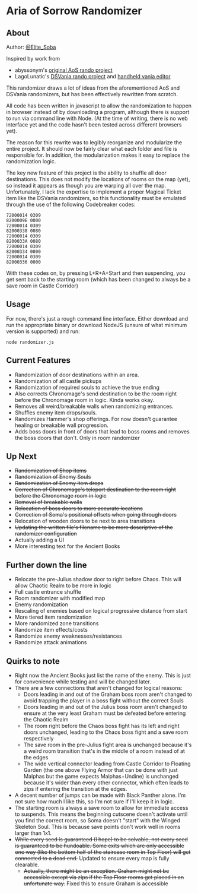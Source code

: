 # Aria of Sorrow Randomizer
## About
Author: [@Elite_Soba](https://twitter.com/Elite_Soba)

Inspired by work from
 *  abyssonym's [original AoS rando project](https://github.com/abyssonym/aos_rando)
 *  LagoLunatic's [DSVania rando project](https://github.com/LagoLunatic/dsvrandom) and [handheld vania editor](https://github.com/LagoLunatic/DSVEdit)

This randomizer draws a lot of ideas from the aforementioned AoS and DSVania randomizers, but has been effectively rewritten from scratch.

All code has been written in javascript to allow the randomization to happen in browser instead of by downloading a program, although there is support to run via command line with Node. (At the time of writing, there is no web interface yet and the code hasn't been tested across different browsers yet).

The reason for this rewrite was to legibly reorganize and modularize the entire project. It should now be fairly clear what each folder and file is responsible for. In addition, the modularization makes it easy to replace the randomization logic.

The key new feature of this project is the ability to shuffle all door destinations. This does not modify the locations of rooms on the map (yet), so instead it appears as though you are warping all over the map. Unfortunately, I lack the expertise to implement a proper Magical Ticket item like the DSVania randomizers, so this functionality must be emulated through the use of the following Codebreaker codes:

```
72000014 0309
8200009E 0000
72000014 0309
82000338 0080
72000014 0309
8200033A 0080
72000014 0309
82000334 0000
72000014 0309
82000336 0000
```

With these codes on, by pressing L+R+A+Start and then suspending, you get sent back to the starting room (which has been changed to always be a save room in Castle Corridor)

## Usage
For now, there's just a rough command line interface. Either download and run the appropriate binary or download NodeJS (unsure of what minimum version is supported) and run:
```
node randomizer.js
```

## Current Features
 *  Randomization of door destinations within an area.
 *  Randomization of all castle pickups
 *  Randomization of required souls to achieve the true ending
 *  Also corrects Chronomage's send destination to be the room right before the Chronomage room in logic. Kinda works okay.
 *  Removes all weird/breakable walls when randomizing entrances.
 *  Shuffles enemy item drops/souls.
 *  Randomizes Hammer's shop offerings. For now doesn't guarantee healing or breakable wall progression.
 *  Adds boss doors in front of doors that lead to boss rooms and removes the boss doors that don't. Only in room randomizer

## Up Next
 *  ~~Randomization of Shop items~~
 *  ~~Randomization of Enemy Souls~~
 *  ~~Randomization of Enemy item drops~~
 *  ~~Correction of Chronomage's teleport destination to the room right before the Chronomage room in logic~~
 *  ~~Removal of breakable walls~~
 *  ~~Relocation of boss doors to more accurate locations~~
 *  ~~Correction of Soma's positional offsets when going through doors~~
 *  Relocation of wooden doors to be next to area transitions
 *  ~~Updating the written file's filename to be more descriptive of the randomizer configuration~~
 *  Actually adding a UI
 *  More interesting text for the Ancient Books

## Further down the line
 *  Relocate the pre-Julius shadow door to right before Chaos. This will allow Chaotic Realm to be more in logic
 *  Full castle entrance shuffle
 *  Room randomizer with modified map
 *  Enemy randomization
 *  Rescaling of enemies based on logical progressive distance from start
 *  More tiered item randomization
 *  More randomized zone transitions
 *  Randomize item effects/costs
 *  Randomize enemy weaknesses/resistances
 *  Randomize attack animations

## Quirks to note
 *  Right now the Ancient Books just list the name of the enemy. This is just for convenience while testing and will be changed later.
 *  There are a few connections that aren't changed for logical reasons:
    *  Doors leading in and out of the Graham boss room aren't changed to avoid trapping the player in a boss fight without the correct Souls
    *  Doors leading in and out of the Julius boss room aren't changed to ensure at the very least Graham must be defeated before entering the Chaotic Realm
    *  The room right before the Chaos boss fight has its left and right doors unchanged, leading to the Chaos boss fight and a save room respectively
    *  The save room in the pre-Julius fight area is unchanged because it's a weird room transition that's in the middle of a room instead of at the edges
    *  The wide vertical connector leading from Castle Corridor to Floating Garden (the one above Flying Armor that can be done with just Malphas but the game expects Malphas+Undine) is unchanged because it's wider than every other connector, which often leads to zips if entering the transition at the edges.
 * A decent number of jumps can be made with Black Panther alone. I'm not sure how much I like this, so I'm not sure if I'll keep it in logic.
 * The starting room is always a save room to allow for immediate access to suspends. This means the beginning cutscene doesn't activate until you find the correct room, so Soma doesn't "start" with the Winged Skeleton Soul. This is because save points don't work well in rooms larger than 1x1.
 * ~~While every seed is guaranteed (I hope) to be solvable, not every seed is guaranteed to be hundoable. Some exits which are only accessible one way (like the bottom half of the staircase room in Top Floor) will get connected to a dead end.~~ Updated to ensure every map is fully clearable.
    * ~~Actually, there might be an exception. Graham might not be accessible except via zips if the Top Floor rooms get placed in an unfortunate way.~~ Fixed this to ensure Graham is accessible
